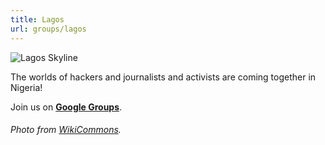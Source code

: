 ```yaml
---
title: Lagos
url: groups/lagos
---
```


![Lagos Skyline](https://upload.wikimedia.org/wikipedia/commons/6/63/2014_Victoria_Island_Lagos_Nigeria_15006436297.jpg)

The worlds of hackers and journalists and activists are coming together in Nigeria!

Join us on **[Google Groups](https://groups.google.com/u/0/g/hackshackers-lagos)**.

###### Photo from [WikiCommons](wikicommons.org).
